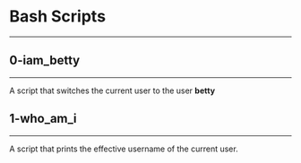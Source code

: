 # Bash Scripts

---

## 0-iam_betty

---

A script that switches the current user to the user **betty**

## 1-who_am_i

---

A script that prints the effective username of the current user.
